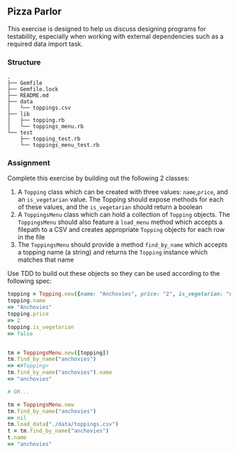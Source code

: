 ## Pizza Parlor

This exercise is designed to help us discuss designing programs
for testability, especially when working with external dependencies
such as a required data import task.

### Structure

````
.
├── Gemfile
├── Gemfile.lock
├── README.md
├── data
│   └── toppings.csv
├── lib
│   ├── topping.rb
│   └── toppings_menu.rb
└── test
    ├── topping_test.rb
    └── toppings_menu_test.rb
````

### Assignment

Complete this exercise by building out the following 2 classes:

1. A `Topping` class which can be created with three values: `name`,`price`,
and an `is_vegetarian` value. The Topping should expose methods for each of
these values, and the `is_vegetarian` should return a boolean
2. A `ToppingsMenu` class which can hold a collection of `Topping` objects.
The `ToppingsMenu` should also feature a `load_menu` method which accepts
a filepath to a CSV and creates appropriate `Topping` objects for each
row in the file
3. The `ToppingsMenu` should provide a method `find_by_name` which accepts
a topping name (a string) and returns the `Topping` instance which
matches that name

Use TDD to build out these objects so they can be used according to the following spec:

```ruby
topping = Topping.new({name: "Anchovies", price: "2", is_vegetarian: "no"})
topping.name
=> "Anchovies"
topping.price
=> 2
topping.is_vegetarian
=> false


tm = ToppingsMenu.new([topping])
tm.find_by_name("anchovies")
=> <#Topping>
tm.find_by_name("anchovies").name
=> "anchovies"

# OR...

tm = ToppingsMenu.new
tm.find_by_name("anchovies")
=> nil
tm.load_data("./data/toppings.csv")
t = tm.find_by_name("anchovies")
t.name
=> "anchovies"
```
